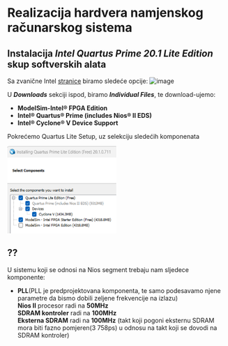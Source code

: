 # Realizacija hardvera namjenskog računarskog sistema

## Instalacija ***Intel Quartus Prime 20.1 Lite Edition*** skup softverskih alata

Sa zvanične Intel [stranice](https://www.intel.com/content/www/us/en/software-kit/661019/intel-quartus-prime-lite-edition-design-software-version-20-1-for-windows.html) biramo sledeće opcije:
![image](https://github.com/user-attachments/assets/e6c24e49-2b53-4a4e-9c9d-163d8fa6120c) </br>

U ***Downloads*** sekciji ispod, biramo ***Individual Files***, te download-ujemo: 
- **ModelSim-Intel® FPGA Edition**
- **Intel® Quartus® Prime (includes Nios® II EDS)**
- **Intel® Cyclone® V Device Support**

Pokrećemo Quartus Lite Setup, uz selekciju sledećih komponenata
<p align="left">
  <img src="/image/select.png" alt="Alt text" width="250" height="200"/>
</p>

## ??
U sistemu koji se odnosi na Nios segment trebaju nam sljedece komponente:
- **PLL**(PLL je predprojektovana komponenta, te samo podesavamo njene parametre da bismo dobili zeljene frekvencije na izlazu)</br>
  **Nios II** procesor radi na **50MHz**</br>
  **SDRAM kontroler** radi na **100MHz**</br>
  **Eksterna SDRAM** radi na **100MHz** (takt koji pogoni eksternu SDRAM mora biti fazno pomjeren(3 758ps) u odnosu na takt koji se dovodi na SDRAM kontroler)</br>

